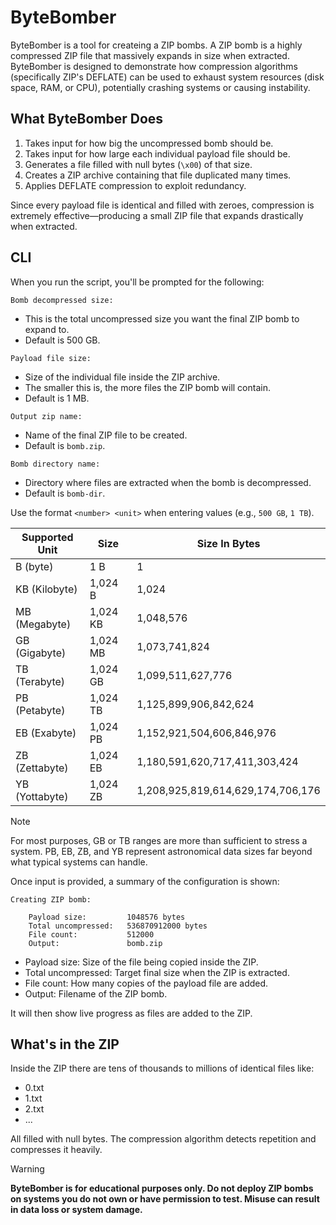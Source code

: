 # ByteBomber

ByteBomber is a tool for createing a ZIP bombs. A ZIP bomb is a highly compressed ZIP file that massively expands in size when extracted. ByteBomber is designed to demonstrate how compression algorithms (specifically ZIP's DEFLATE) can be used to exhaust system resources (disk space, RAM, or CPU), potentially crashing systems or causing instability.

## What ByteBomber Does

1. Takes input for how big the uncompressed bomb should be.
2. Takes input for how large each individual payload file should be.
3. Generates a file filled with null bytes (`\x00`) of that size.
4. Creates a ZIP archive containing that file duplicated many times.
5. Applies DEFLATE compression to exploit redundancy.

Since every payload file is identical and filled with zeroes, compression is extremely effective—producing a small ZIP file that expands drastically when extracted.

## CLI

When you run the script, you'll be prompted for the following:

`Bomb decompressed size:`

- This is the total uncompressed size you want the final ZIP bomb to expand to.
- Default is 500 GB.

`Payload file size:`

- Size of the individual file inside the ZIP archive.
- The smaller this is, the more files the ZIP bomb will contain.
- Default is 1 MB.

`Output zip name:`

- Name of the final ZIP file to be created.
- Default is `bomb.zip`.

`Bomb directory name:`

- Directory where files are extracted when the bomb is decompressed.
- Default is `bomb-dir`.

Use the format `<number> <unit>` when entering values (e.g., `500 GB`, `1 TB`).

| Supported Unit | Size | Size In Bytes |
|----------------|----------|----------------
| B (byte) | 1 B | 1
| KB (Kilobyte) | 1,024 B | 1,024 
| MB (Megabyte) | 1,024 KB | 1,048,576
| GB (Gigabyte) | 1,024 MB | 1,073,741,824
| TB (Terabyte) | 1,024 GB | 1,099,511,627,776
| PB (Petabyte) | 1,024 TB | 1,125,899,906,842,624
| EB (Exabyte) | 1,024 PB | 1,152,921,504,606,846,976
| ZB (Zettabyte) | 1,024 EB | 1,180,591,620,717,411,303,424
| YB (Yottabyte) | 1,024 ZB | 1,208,925,819,614,629,174,706,176

> [!NOTE]
> For most purposes, GB or TB ranges are more than sufficient to stress a system. PB, EB, ZB, and YB represent astronomical data sizes far beyond what typical systems can handle.

Once input is provided, a summary of the configuration is shown:

```
Creating ZIP bomb:

    Payload size:         1048576 bytes
    Total uncompressed:   536870912000 bytes
    File count:           512000
    Output:               bomb.zip
```

- Payload size: Size of the file being copied inside the ZIP.
- Total uncompressed: Target final size when the ZIP is extracted.
- File count: How many copies of the payload file are added.
- Output: Filename of the ZIP bomb.

It will then show live progress as files are added to the ZIP.

## What's in the ZIP

Inside the ZIP there are tens of thousands to millions of identical files like:

- 0.txt
- 1.txt
- 2.txt
- ...

All filled with null bytes. The compression algorithm detects repetition and compresses it heavily.

> [!WARNING]
> **ByteBomber is for educational purposes only. Do not deploy ZIP bombs on systems you do not own or have permission to test. Misuse can result in data loss or system damage.**
